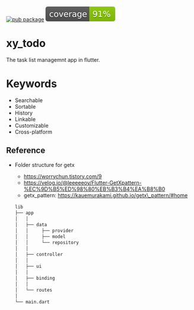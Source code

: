 [![pub package](https://img.shields.io/badge/pub-0.0.1+1-blueviolet.svg)](https://pub.dev/packages/flutter_coverage_badge)
![Coverage](https://raw.githubusercontent.com/nfsim/xy_todo/master/coverage_badge.svg?sanitize=true)

# xy_todo

The task list managemnt app in flutter.

# Keywords
* Searchable
* Sortable
* History
* Linkable
* Customizable
* Cross-platform

## Reference

*   Folder structure for getx

    * https://worrychun.tistory.com/9
    * https://velog.io/@leeeeeoy/Flutter-GetXpattern-%EC%9D%B5%ED%98%80%EB%B3%B4%EA%B8%B0
    * getx\_pattern: https://kauemurakami.github.io/getx\_pattern/#home

    ```
    lib
    ├── app
    │   │
    │   ├── data
    │   │	  ├── provider
    │   │	  ├── model
    │   │	  └── repository
    │   │
    │   ├── controller
    │   │
    │   ├── ui
    │   │
    │   ├── binding
    │   │
    │   └── routes
    │
    └── main.dart
    ```
